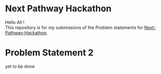 Next Pathway Hackathon
====================

Hello All ! </br>
This repository is for my submissions of the Problem statements for [Next-Pathway-Hackathon](https://wuelev8.tech/drills/next-pathway-hack-backpackers). </br>

Problem Statement 2
====================
yet to be done


